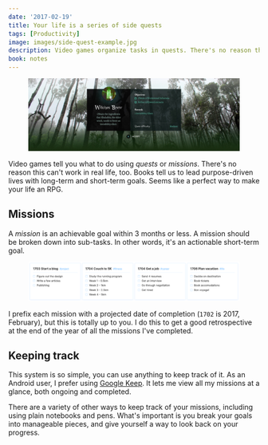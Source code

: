 ```yaml
---
date: '2017-02-19'
title: Your life is a series of side quests
tags: [Productivity]
image: images/side-quest-example.jpg
description: Video games organize tasks in quests. There's no reason this can't work in real life, too.
book: notes
---
```


<Figure cover>
<img src='./life-in-side-quests/side-quest-example.jpg' alt='Example image' />
</Figure>

Video games tell you what to do using _quests_ or _missions_. There's no reason this can't work in real life, too. Books tell us to lead purpose-driven lives with long-term and short-term goals. Seems like a perfect way to make your life an RPG.

## Missions

A _mission_ is an achievable goal within 3 months or less. A mission should be broken down into sub-tasks. In other words, it's an actionable short-term goal.

<Figure cover>
<img src='./life-in-side-quests/side-quests-1.png' />
</Figure>

I prefix each mission with a projected date of completion (`1702` is 2017, February), but this is totally up to you. I do this to get a good retrospective at the end of the year of all the missions I've completed.

## Keeping track

This system is so simple, you can use anything to keep track of it. As an Android user, I prefer using [Google Keep](https://keep.google.com). It lets me view all my missions at a glance, both ongoing and completed.

<!-- <Figure>
<img src='./life-in-side-quests/keep-missions.png' width='300' />
</Figure> -->

There are a variety of other ways to keep track of your missions, including using plain notebooks and pens. What's important is you break your goals into manageable pieces, and give yourself a way to look back on your progress.
